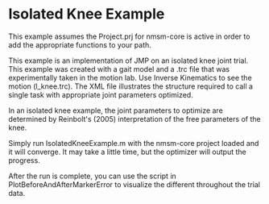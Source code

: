 # Isolated Knee Example

This example assumes the Project.prj for nmsm-core is active in order to add the appropriate functions to your path.

This example is an implementation of JMP on an isolated knee joint trial. This example was created with a gait model and a .trc file that was experimentally taken in the motion lab. Use Inverse Kinematics to see the motion (l_knee.trc). The XML file illustrates the structure required to call a single task with appropriate joint parameters optimized.

In an isolated knee example, the joint parameters to optimize are determined by Reinbolt's (2005) interpretation of the free parameters of the knee.

Simply run IsolatedKneeExample.m with the nmsm-core project loaded and it will converge. It may take a little time, but the optimizer will output the progress.

After the run is complete, you can use the script in PlotBeforeAndAfterMarkerError to visualize the different throughout the trial data.